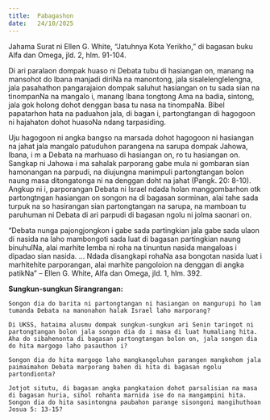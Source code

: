 ```yaml
---
title:  Pabagashon
date:   24/10/2025
---
```


Jahama Surat ni Ellen G. White, “Jatuhnya Kota Yerikho,” di bagasan buku Alfa dan Omega, jld. 2, hlm. 91-104.

Di ari paralaon dompak huaso ni Debata tubu di hasiangan on, manang na mansohot do Ibana manjadi diriNa na manontong, jala sisalelenglelengna, jala pasahathon pangarajaion dompak saluhut hasiangan on tu sada sian na tinompanNa na mangalo i, manang Ibana tongtong Ama na badia, sintong, jala gok holong dohot denggan basa tu nasa na tinompaNa. Bibel papatarhon hata na paduahon jala, di bagan i, partongtangan di hagogoon ni hajahaton dohot huasoNa ndang tarpasiding.

Uju hagogoon ni angka bangso na marsada dohot hagogoon ni hasiangan na jahat jala mangalo patuduhon parangena na sarupa dompak Jahowa, Ibana, i m a Debata na marhuaso di hasiangan on, ro tu hasiangan on. Sangkap ni Jahowa i ma sahalak parporang gabe mula ni gombaran sian hamonangan na parpudi, na diujungna manimpuli partongtangan bolon naung masa ditongatonga ni na denggan doht na jahat (Pangk. 20: 8-10). Angkup ni i, parporangan Debata ni Israel ndada holan manggombarhon otk partongtngan hasiangan on songon na di bagasan sorminan, alai tahe sada turpuk na so hasirangan sian partongtangan na sarupa, na mamboan tu paruhuman ni Debata di ari parpudi di bagasan ngolu ni jolma saonari on.

“Debata nunga pajongjongkon i gabe sada partingkian jala gabe sada ulaon di nasida na laho mambongoti sada luat di bagasan partingkian naung binuhulNa, alai marhite lemba ni roha na tinuntun nasida mangaloas i dipadao sian nasida. ... Ndada disangkapi rohaNa asa bongotan nasida luat i marhitehite parporangan, alai marhite pangoloion na denggan di angka patikNa” – Ellen G. White, Alfa dan Omega, jld. 1, hlm. 392.

**Sungkun-sungkun Sirangrangan:**

`Songon dia do barita ni partongtangan ni hasiangan on mangurupi ho lam tumanda Debata na manonahon halak Israel laho marporang?`

`Di UKSS, hataima alusmu dompak sungkun-sungkun ari Senin taringot ni partongtangan bolon jala songon dia do i masa di luat humaliang hita. Aha do sibahenonta di bagasan partongtangan bolon on, jala songon dia do hita margogo laho pasauthon i?`

`Songon dia do hita margogo laho mangkangoluhon parangen mangkohom jala paimaimahon Debata marporang bahen di hita di bagasan ngolu partondionta?`

`Jotjot situtu, di bagasan angka pangkataion dohot parsalisian na masa di bagasan huria, sihol rohanta marnida ise do na mangampini hita. Songon dia do hita sasintongna paubahon parange sisongoni mangihuthoan Josua 5: 13-15?`